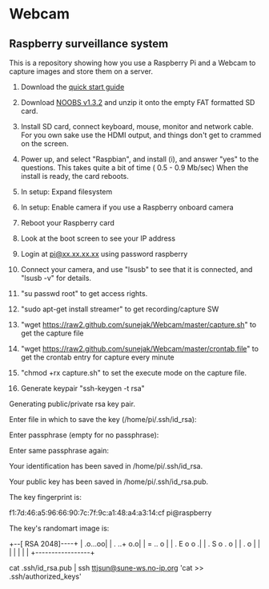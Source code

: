 Webcam
======

## Raspberry surveillance system

This is a repository showing how you use a Raspberry Pi and a Webcam to capture images and store them on a server.

1. Download the [quick start guide](http://www.raspberrypi.org/wp-content/uploads/2012/04/quick-start-guide-v2_1.pdf)
2. Download [NOOBS v1.3.2](http://www.raspberrypi.org/downloads) and unzip it onto the empty FAT formatted SD card.
3. Install SD card, connect keyboard, mouse, monitor and network cable.
For you own sake use the HDMI output, and things don't get to crammed on the screen.
4. Power up, and select "Raspbian", and install (i), and answer "yes" to the questions.
This takes quite a bit of time ( 0.5 - 0.9 Mb/sec)
When the install is ready, the card reboots.
5. In setup: Expand filesystem
6. In setup: Enable camera if you use a Raspberry onboard camera
7. Reboot your Raspberry card
8. Look at the boot screen to see your IP address
9. Login at pi@xx.xx.xx.xx using password raspberry
10. Connect your camera, and use "lsusb" to see that it is connected, and "lsusb -v" for details.
11. "su passwd root" to get access rights.
12. "sudo apt-get install streamer" to get recording/capture SW
13. "wget https://raw2.github.com/sunejak/Webcam/master/capture.sh" to get the capture file
14. "wget https://raw2.github.com/sunejak/Webcam/master/crontab.file" to get the crontab entry for capture every minute
15. "chmod +rx capture.sh" to set the execute mode on the capture file.

16. Generate keypair
    "ssh-keygen -t rsa"

Generating public/private rsa key pair.

Enter file in which to save the key (/home/pi/.ssh/id_rsa): 

Enter passphrase (empty for no passphrase): 

Enter same passphrase again: 

Your identification has been saved in /home/pi/.ssh/id_rsa.

Your public key has been saved in /home/pi/.ssh/id_rsa.pub.

The key fingerprint is:

f1:7d:46:a5:96:66:90:7c:7f:9c:a1:48:a4:a3:14:cf pi@raspberry

The key's randomart image is:

+--[ RSA 2048]----+
|          .o...oo|
|       .  ..+ o.o|
|        = ..   o |
|       . E o o  .|
|      . S o . o  |
|       .     o   |
|                 |
|                 |
|                 |
+-----------------+

cat .ssh/id_rsa.pub | ssh ttjsun@sune-ws.no-ip.org 'cat >> .ssh/authorized_keys'




